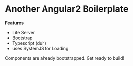 # Another Angular2 Boilerplate
**Features**

* Lite Server
* Bootstrap
* Typescript (duh)
* uses SystemJS for Loading


Components are already bootstrapped. Get ready to build!
